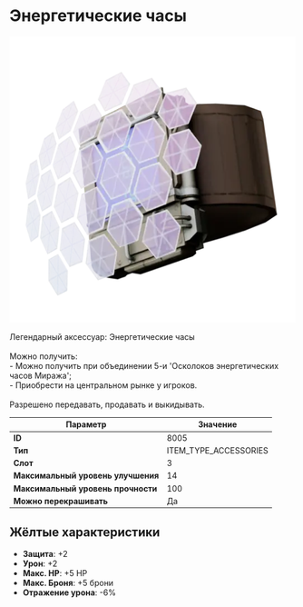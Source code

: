# Энергетические часы

![Item Image](../img/8005.webp?raw=true)

Легендарный аксессуар: Энергетические часы<br><br>Можно получить: <br>- Можно получить при объединении 5-и 'Осколоков энергетических часов Миража'; <br>- Приобрести на центральном рынке у игроков.<br><br>Разрешено передавать, продавать и выкидывать.


| Параметр | Значение |
|----------|----------|
| **ID** | 8005 |
| **Тип** | ITEM_TYPE_ACCESSORIES |
| **Слот** | 3 |
| **Максимальный уровень улучшения** | 14 |
| **Максимальный уровень прочности** | 100 |
| **Можно перекрашивать** | Да |

## Жёлтые характеристики

- **Защита**: +2
- **Урон**: +2
- **Макс. HP**: +5 HP
- **Макс. Броня**: +5 брони
- **Отражение урона**: -6%

